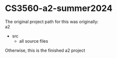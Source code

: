 # CS3560-a2-summer2024
The original project path for this was originally:<br>
a2
- src
	- all source files

Otherwise, this is the finished a2 project
